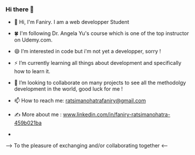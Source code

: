 ### Hi there 👋

- 👋 Hi, I'm Faniry. I am a web developper Student
- 🍀 I'm following Dr. Angela Yu's course which is one of the top instructor on Udemy.com. 
- 😄 I’m interested in code but i'm not yet a developper, sorry !
- ⚡ I’m currently learning all things about  development and specifically how to learn it.
- 🤔 I’m looking to collaborate on many projects to see all the methodolgy development in the world, good luck for me !
- 📫 How to reach me: ratsimanohatrafaniry@gmail.com

- ✍️ More about me : www.linkedin.com/in/faniry-ratsimanohatra-459b021ba
-  
--> To the pleasure of exchanging and/or collaborating together <--
